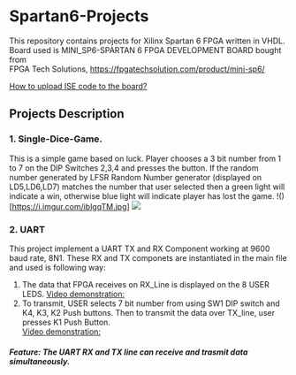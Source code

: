 # Spartan6-Projects

This repository contains projects for Xilinx Spartan 6 FPGA written in VHDL. 
Board used is MINI_SP6-SPARTAN 6 FPGA DEVELOPMENT BOARD bought from  
FPGA Tech Solutions, https://fpgatechsolution.com/product/mini-sp6/

[How to upload ISE code to the board?](https://www.youtube.com/watch?v=ueFb1KmcIBM)

## Projects Description 

### 1. Single-Dice-Game. 
This is a simple game based on luck. Player chooses a 3 bit number from 1 to 7 on the DIP Switches 2,3,4 and presses the button. If the random number generated by LFSR Random Number generator (displayed on LD5,LD6,LD7) matches the number that user selected then a green light will indicate a win, otherwise blue light will indicate player has lost the game.
!()[https://i.imgur.com/iblgqTM.jpg]  ![](https://i.imgur.com/jkVRSUx.jpg)

### 2. UART
This project implement a UART TX and RX Component working at 9600 baud rate, 8N1. These RX and TX componets are instantiated in the main file
and used is following way:  
1. The data that FPGA receives on RX_Line is displayed on the 8 USER LEDS.
[Video demonstration:](https://www.youtube.com/watch?v=kBL-hSgXtCE)
2. To transmit, USER selects 7 bit number from using SW1 DIP switch and K4, K3, K2 Push buttons. Then to transmit the data over TX_line, user presses K1 Push Button.  
[Video demonstration:](https://www.youtube.com/watch?v=WnD7BVDf550)
##### Feature: The UART RX and TX line can receive and trasmit data simultaneously. 
